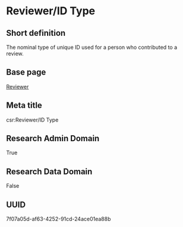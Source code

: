 # Reviewer/ID Type
## Short definition
The nominal type of unique ID used for a person who contributed to a review.
## Base page
[Reviewer](../../Objects/Reviewer.md)
## Meta title
csr:Reviewer/ID Type
## Research Admin Domain
True
## Research Data Domain
False
## UUID
7f07a05d-af63-4252-91cd-24ace01ea88b
